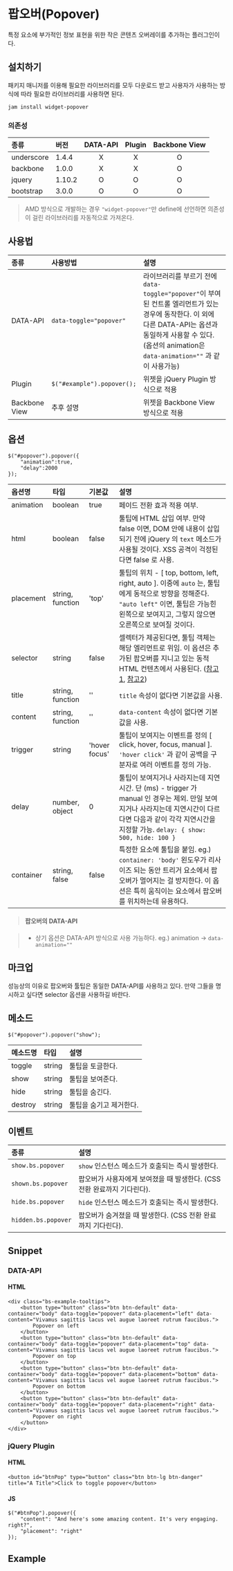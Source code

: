 <!--
{
    "id": 4306,
    "title": "팝오버(Popover)",
    "outline": "특정 요소에 부가적인 정보 표현을 위한 작은 콘텐츠 오버레이를 추가하는 플러그인이다.",
    "tags": ["widget", "plugin"],
    "section": "Plugin",
    "order": [4, 3, 6],
    "thumbnail": "4.3.06.popover.png"
}
-->

# 팝오버(Popover)

특정 요소에 부가적인 정보 표현을 위한 작은 콘텐츠 오버레이를 추가하는 플러그인이다.

## 설치하기

패키지 매니저를 이용해 필요한 라이브러리를 모두 다운로드 받고 사용자가 사용하는 방식에 따라 필요한 라이브러리를 사용하면 된다.

```
jam install widget-popover
```

### 의존성

종류 | 버전 | DATA-API | Plugin | Backbone View
:-- | :-- | :--: | :--: | :--:
underscore | 1.4.4 | X | X | O
backbone | 1.0.0 | X | X | O
jquery | 1.10.2 | O | O | O
bootstrap | 3.0.0 | O | O | O

> AMD 방식으로 개발하는 경우 `"widget-popover"`만 define에 선언하면 의존성이 걸린 라이브러리를 자동적으로 가져온다.

## 사용법

종류 | 사용방법 | 설명
:-- | :-- | :--
DATA-API | `data-toggle="popover"` | 라이브러리를 부르기 전에 `data-toggle="popover"`이 부여된 컨트롤 엘리먼트가 있는 경우에 동작한다. 이 외에 다른 DATA-API는 옵션과 동일하게 사용할 수 있다. (옵션의 animation은 `data-animation=""` 과 같이 사용가능)
Plugin | `$("#example").popover();` | 위젯을 jQuery Plugin 방식으로 적용
Backbone View | 추후 설명 | 위젯을 Backbone View 방식으로 적용

## 옵션

```
$("#popover").popover({
    "animation":true,
    "delay":2000
});
```

옵션명 | 타입 | 기본값 | 설명
:-- | :-- | :-- | :--
animation | boolean | true | 페이드 전환 효과 적용 여부.
html | boolean | false | 툴팁에 HTML 삽입 여부. 만약 false 이면, DOM 안에 내용이 삽입되기 전에 jQuery 의 `text` 메소드가 사용될 것이다. XSS 공격이 걱정된다면 false 로 사용.
placement | string, function | 'top' | 툴팁의 위치 - [ top, bottom, left, right, auto ]. 이중에 `auto` 는, 툴팁에게 동적으로 방향을 정해준다. `"auto left"` 이면, 툴팁은 가능힌 왼쪽으로 보여지고, 그렇지 않으면 오른쪽으로 보여질 것이다.
selector | string | false | 셀렉터가 제공된다면, 툴팁 객체는 해당 엘리먼트로 위임. 이 옵션은 추가된 팝오버를 지니고 있는 동적 HTML 컨텐츠에서 사용된다. ([참고1](https://github.com/twbs/bootstrap/issues/4215), [참고2](http://jsfiddle.net/KPeKS/4/))
title | string, function | '' | `title` 속성이 없다면 기본값을 사용.
content | string, function | '' | `data-content` 속성이 없다면 기본값을 사용.
trigger | string | 'hover focus' | 툴팁이 보여지는 이벤트를 정의 [ click, hover, focus, manual ]. `'hover click'` 과 같이 공백을 구분자로 여러 이벤트를 정의 가능.
delay | number, object | 0 | 툴팁이 보여지거나 사라지는데 지연시간. 단 (ms) - trigger 가 manual 인 경우는 제외. 만일 보여지거나 사라지는데 지연시간이 다르다면 다음과 같이 각각 지연시간을 지정할 가능. `delay: { show: 500, hide: 100 }`
container | string, false | false | 특정한 요소에 툴팁을 붙임. eg.) `container: 'body'` 왼도우가 리사이즈 되는 동안 트리거 요소에서 팝오버가 멀어지는 걸 방지한다. 이 옵션은 특히 움직이는 요소에서 팝오버를 위치하는데 유용하다.

> #### 팝오버의 DATA-API

> - 상기 옵션은 DATA-API 방식으로 사용 가능하다. eg.) animation -> `data-animation=""`

## 마크업

성능상의 이유로 팝오버와 툴팁은 동일한 DATA-API를 사용하고 있다. 만약 그들을 명시하고 싶다면 selector 옵션을 사용하길 바란다.

## 메소드

```
$("#popover").popover("show");
```

메소드명 | 타입 | 설명
:-- | :-- | :--
toggle | string | 툴팁을 토글한다.
show | string | 툴팁을 보여준다.
hide | string | 툴팁을 숨긴다.
destroy | string | 툴팁을 숨기고 제거한다.


## 이벤트

종류 | 설명
:-- | :--
`show.bs.popover` | `show` 인스턴스 메소드가 호출되는 즉시 발생한다.
`shown.bs.popover` | 팝오버가 사용자에게 보여졌을 때 발생한다. (CSS 전환 완료까지 기다린다).
`hide.bs.popover` | `hide` 인스턴스 메소드가 호출되는 즉시 발생한다.
`hidden.bs.popover` | 팝오버가 숨겨졌을 때 발생한다. (CSS 전환 완료까지 기다린다).

## Snippet

### DATA-API

#### HTML

```
<div class="bs-example-tooltips">
    <button type="button" class="btn btn-default" data-container="body" data-toggle="popover" data-placement="left" data-content="Vivamus sagittis lacus vel augue laoreet rutrum faucibus.">
        Popover on left
    </button>
    <button type="button" class="btn btn-default" data-container="body" data-toggle="popover" data-placement="top" data-content="Vivamus sagittis lacus vel augue laoreet rutrum faucibus.">
        Popover on top
    </button>
    <button type="button" class="btn btn-default" data-container="body" data-toggle="popover" data-placement="bottom" data-content="Vivamus sagittis lacus vel augue laoreet rutrum faucibus.">
        Popover on bottom
    </button>
    <button type="button" class="btn btn-default" data-container="body" data-toggle="popover" data-placement="right" data-content="Vivamus sagittis lacus vel augue laoreet rutrum faucibus.">
        Popover on right
    </button>
</div>
```

### jQuery Plugin

#### HTML

```
<button id="btnPop" type="button" class="btn btn-lg btn-danger" title="A Title">Click to toggle popover</button>
```

#### JS

```
$("#btnPop").popover({
    "content": "And here's some amazing content. It's very engaging. right?",
    "placement": "right"
});
```

## Example

